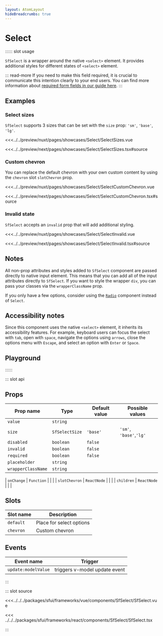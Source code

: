 ```yaml
---
layout: AtomLayout
hideBreadcrumbs: true
---
```

# Select

:::::: slot usage

`SfSelect` is a wrapper around the native `<select>` element. It provides additional styles for different states of `<select>` element.

::: read-more
If you need to make this field required, it is crucial to communicate this intention clearly to your end users. You can find more information about [required form fields in our guide here](../blocks/FormFields.html).
:::

## Examples

### Select sizes

`SfSelect` supports 3 sizes that can be set with the `size` prop: `'sm'`, `'base'`, `'lg'`.

<Showcase showcase-name="Select/SelectSizes" style="min-height:350px" >

<!-- vue -->
<<<../../preview/nuxt/pages/showcases/Select/SelectSizes.vue
<!-- end vue -->
<!-- react -->
<<<../../preview/next/pages/showcases/Select/SelectSizes.tsx#source
<!-- end react -->
</Showcase>

### Custom chevron

You can replace the default chevron with your own custom content by using the <!-- vue -->`chevron` slot<!-- end vue --> <!-- react -->`slotChevron` prop<!-- end react -->.

<Showcase showcase-name="Select/SelectCustomChevron">

<!-- vue -->
<<<../../preview/nuxt/pages/showcases/Select/SelectCustomChevron.vue
<!-- end vue -->
<!-- react -->
<<<../../preview/next/pages/showcases/Select/SelectCustomChevron.tsx#source
<!-- end react -->
</Showcase>

### Invalid state

`SfSelect` accepts an `invalid` prop that will add additional styling.

<Showcase showcase-name="Select/SelectInvalid">

<!-- vue -->
<<<../../preview/nuxt/pages/showcases/Select/SelectInvalid.vue
<!-- end vue -->
<!-- react -->
<<<../../preview/next/pages/showcases/Select/SelectInvalid.tsx#source
<!-- end react -->
</Showcase>

## Notes

All non-prop attributes and styles added to `SfSelect` component are passed directly to native input element. This means that you can add all of the input attributes directly to `SfSelect`. If you want to style the wrapper `div`, you can pass your classes via the `wrapperClassName` prop. 

If you only have a few options, consider using the [`Radio`](radio.html) component instead of `Select`.


## Accessibility notes

Since this component uses the native `<select>` element, it inherits its accessibility features. For example, keyboard users can focus the select with `tab`, open with `space`, navigate the options using `arrows`, close the options menu with `Escape`, and select an option with `Enter` or `Space`.

## Playground

<Generate />

::::::

::: slot api

## Props

| Prop name         | Type            | Default value | Possible values                        |
| ----------------  | --------        | ------------- | -------------------------------------- |
| `value`             | `string`          |            |                                        |
| `size`              | `SfSelectSize`   | `'base'`          | `'sm'`, `'base'`,`'lg'`                           |
| `disabled`         | `boolean`         | `false`         |                                        |
| `invalid`           | `boolean`         | `false`         |                                        |
| `required`          | `boolean`         | `false`         |                                        |
| `placeholder`       | `string`          |             |                                        |
| `wrapperClassName`  | `string`          |             |                                        |
<!-- react -->
| `onChange`          | `Function`        |               |                                        |
| `slotChevron`       | `ReactNode`       |               |                                        |
| `children`          | `ReactNode`       |               |                                        |
<!-- end react -->

<!-- vue -->
## Slots

| Slot name | Description              |
| --------- | ------------------------ |
| `default`   | Place for select options |
| `chevron`   | Custom chevron           |

## Events

| Event name        | Trigger                       |
| ----------------- | ----------------------------- |
| `update:modelValue` | triggers v-model update event |

<!-- end vue -->

:::

::: slot source
<SourceCode>
<!-- vue -->
<<<../../../packages/sfui/frameworks/vue/components/SfSelect/SfSelect.vue
<!-- end vue -->

<!-- react -->
<<< ../../../packages/sfui/frameworks/react/components/SfSelect/SfSelect.tsx
<!-- end react -->
</SourceCode>
:::
